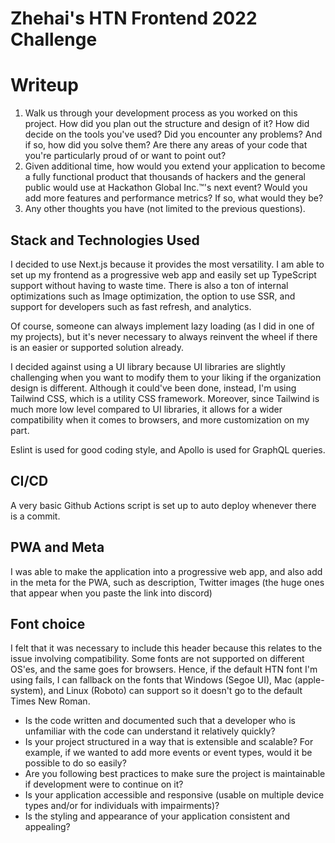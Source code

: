 # Zhehai's HTN Frontend 2022 Challenge

# Writeup
1. Walk us through your development process as you worked on this project. How did you plan out the structure and design of it? How did decide on the tools you've used? Did you encounter any problems? And if so, how did you solve them? Are there any areas of your code that you're particularly proud of or want to point out?
2. Given additional time, how would you extend your application to become a fully functional product that thousands of hackers and the general public would use at Hackathon Global Inc.™'s next event? Would you add more features and performance metrics? If so, what would they be?
3. Any other thoughts you have (not limited to the previous questions).

## Stack and Technologies Used

I decided to use Next.js because it provides the most versatility. I am 
able to set up my frontend as a progressive web app and easily set up TypeScript support without having to waste time. There is also a ton of internal optimizations such as Image optimization, the option to use SSR, and support for developers such as fast refresh, and analytics.

Of course, someone can always implement lazy loading (as I did in one of my projects), 
but it's never necessary to always reinvent the wheel if there is an easier or supported solution already.

I decided against using a UI library because UI libraries are slightly challenging when you want to modify them to your liking if the organization design is different. Although it could've been done, instead, I'm using Tailwind CSS, which is a utility CSS framework. Moreover, since Tailwind is much more low level compared to UI libraries, it allows for a wider compatibility when it comes to browsers, and more customization on my part. 

Eslint is used for good coding style, and Apollo is used for GraphQL queries.

## CI/CD

A very basic Github Actions script is set up to auto deploy whenever there is a commit.

## PWA and Meta

I was able to make the application into a progressive web app, and also add in the meta for the PWA, such as description, Twitter images (the huge ones that appear when you paste the link into discord)

## Font choice

I felt that it was necessary to include this header because this relates to the issue involving compatibility. Some fonts are not supported on different OS'es, and the same goes for browsers.
Hence, if the default HTN font I'm using fails, I can fallback on the fonts that Windows (Segoe UI), Mac (apple-system), and Linux (Roboto) can support so it doesn't go to the default Times New Roman.

- Is the code written and documented such that a developer who is unfamiliar with the code can understand it relatively quickly?
- Is your project structured in a way that is extensible and scalable? For example, if we wanted to add more events or event types, would it be possible to do so easily?
- Are you following best practices to make sure the project is maintainable if development were to continue on it?
- Is your application accessible and responsive (usable on multiple device types and/or for individuals with impairments)?
- Is the styling and appearance of your application consistent and appealing?